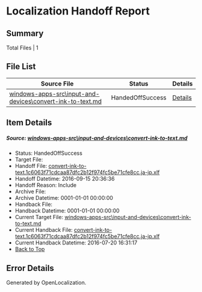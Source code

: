 # <a name='report-top'></a> Localization Handoff Report

## Summary
 Total Files | 1

## File List
 Source File | Status | Details 
 ----------- | ------ | ------- 
 [windows-apps-src\input-and-devices\convert-ink-to-text.md](https://github.com/Microsoft/windows-apps/blob/dfb790980a8016da0ed9a080d7cf56b5a8a784ff/windows-apps-src/input-and-devices/convert-ink-to-text.md) | HandedOffSuccess | [Details](#26dc8910c779dc46d19be75abd49c20b750a98434016)

## Item Details
##### <a name='26dc8910c779dc46d19be75abd49c20b750a98434016'></a> Source: [windows-apps-src\input-and-devices\convert-ink-to-text.md](https://github.com/Microsoft/windows-apps/blob/dfb790980a8016da0ed9a080d7cf56b5a8a784ff/windows-apps-src/input-and-devices/convert-ink-to-text.md)
* Status: HandedOffSuccess
* Target File: 
* Handoff File: [convert-ink-to-text.1c6063f71cdcaa87dfc2b12f974fc5be71cfe8cc.ja-jp.xlf](https://github.com/Microsoft/WDG.handoff/blob/b029356fc5adaac7a54aa9663647c8f6737042a0/ol-handoff/Microsoft/windows-apps.ja-jp/master/convert-ink-to-text.1c6063f71cdcaa87dfc2b12f974fc5be71cfe8cc.ja-jp.xlf)
* Handoff Datetime: 2016-09-15 20:36:36
* Handoff Reason: Include
* Archive File: 
* Archive Datetime: 0001-01-01 00:00:00
* Handback File: 
* Handback Datetime: 0001-01-01 00:00:00
* Current Target File: [windows-apps-src\input-and-devices\convert-ink-to-text.md](https://github.com/Microsoft/windows-apps.ja-jp/blob/bb8e3c217182fd3ae9fd7c331e3722f1189b5569/windows-apps-src/input-and-devices/convert-ink-to-text.md)
* Current Handback File: [convert-ink-to-text.1c6063f71cdcaa87dfc2b12f974fc5be71cfe8cc.ja-jp.xlf](https://github.com/Microsoft/WDG.handback/blob/5fbfce34d71b9c9ce97b3692f989d8e628c65b51/ol-handback/Microsoft/windows-apps.ja-jp/master/convert-ink-to-text.1c6063f71cdcaa87dfc2b12f974fc5be71cfe8cc.ja-jp.xlf)
* Current Handback Datetime: 2016-07-20 16:31:17
* [Back to Top](#report-top)


## Error Details

Generated by OpenLocalization.
